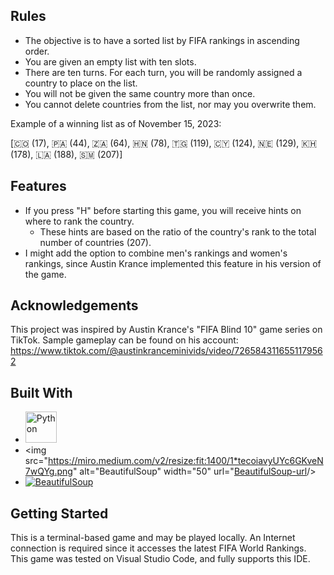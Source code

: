 ## Rules

* The objective is to have a sorted list by FIFA rankings in ascending order.
* You are given an empty list with ten slots.
* There are ten turns. For each turn, you will be randomly assigned a country to place on the list.
* You will not be given the same country more than once.
* You cannot delete countries from the list, nor may you overwrite them.

Example of a winning list as of November 15, 2023:

\[:colombia: (17), 🇵🇦 (44), 🇿🇦 (64), 🇭🇳 (78), 🇹🇬 (119), 🇨🇾 (124), 🇳🇪 (129), 🇰🇭 (178), 🇱🇦 (188), 🇸🇲 (207)]

## Features

* If you press "H" before starting this game, you will receive hints on where to rank the country.
  * These hints are based on the ratio of the country's rank to the total number of countries (207).
* I might add the option to combine men's rankings and women's rankings, since Austin Krance implemented this feature in his version of the game.

## Acknowledgements

This project was inspired by Austin Krance's "FIFA Blind 10" game series on TikTok. Sample gameplay can be found on his account: https://www.tiktok.com/@austinkranceminivids/video/7265843116551179562

## Built With

* <img src="https://upload.wikimedia.org/wikipedia/commons/thumb/c/c3/Python-logo-notext.svg/438px-Python-logo-notext.svg.png" alt="Python" width="50" url=[Python-url]/>
* <img src="https://miro.medium.com/v2/resize:fit:1400/1*tecoiavyUYc6GKveN7wQYg.png" alt="BeautifulSoup" width="50" url="[BeautifulSoup-url]/> 
* [![BeautifulSoup][BeautifulSoup-logo]][BeautifulSoup-url]

## Getting Started

This is a terminal-based game and may be played locally. An Internet connection is required since it accesses the latest FIFA World Rankings. This game was tested on Visual Studio Code, and fully supports this IDE.

<!-- MARKDOWN LINKS & IMAGES -->
<!-- https://www.markdownguide.org/basic-syntax/#reference-style-links -->
[Python-logo]: https://upload.wikimedia.org/wikipedia/commons/thumb/c/c3/Python-logo-notext.svg/438px-Python-logo-notext.svg.png
[Python-url]: https://www.python.org/
[BeautifulSoup-logo]: https://miro.medium.com/v2/resize:fit:1400/1*tecoiavyUYc6GKveN7wQYg.png
[BeautifulSoup-url]: https://www.crummy.com/software/BeautifulSoup/#Download
